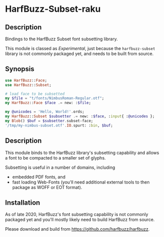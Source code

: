HarfBuzz-Subset-raku
=============

Description
-----
Bindings to the HarfBuzz Subset font subsetting library.

This module is classed as *Experimental*, just because the `harfbuzz-subset` library is not commonly packaged yet, and needs to be built from source.

Synopsis
-----

```raku
use HarfBuzz::Face;
use HarfBuzz::Subset;

# load face to be subsetted
my $file = "t/fonts/NimbusRoman-Regular.otf";
my HarfBuzz::Face $face .= new: :$file;

my @unicodes = 'Hello, World!'.ords;
my HarfBuzz::Subset $subsetter .= new: :$face, :input{ :@unicodes };
my Blob() $buf = $subsetter.subset-face;
'/tmp/my-nimbus-subset.otf'.IO.spurt: :bin, $buf;
```

Description
----
This module binds to the HarfBuzz library's subsetting capability and allows a font to be compacted to a smaller set of glyphs.

Subsetting is useful in a number of domains, including

- embedded PDF fonts, and
- fast loading Web-Fonts (you'll need additional external tools to then package as WOFF or EOT format).

Installation
----
As of late 2020, HarfBuzz's font subsetting capability is not commonly packaged yet and you'll mostly likely need to build HarfBuzz from source.

Please download and build from https://github.com/harfbuzz/harfbuzz.


